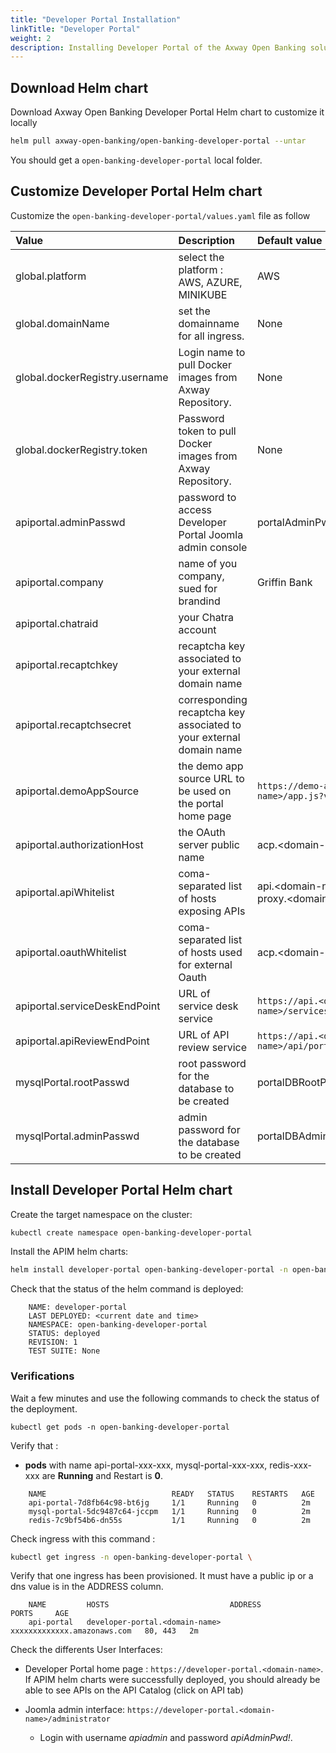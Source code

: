 ```yaml
---
title: "Developer Portal Installation"
linkTitle: "Developer Portal"
weight: 2
description: Installing Developer Portal of the Axway Open Banking solution
---
```



## Download Helm chart

Download Axway Open Banking Developer Portal Helm chart to customize it locally

```bash
helm pull axway-open-banking/open-banking-developer-portal --untar
```

You should get a `open-banking-developer-portal` local folder.

## Customize Developer Portal Helm chart

Customize the `open-banking-developer-portal/values.yaml` file as follow

| Value         | Description                           | Default value  |
|:------------- |:------------------------------------- |:-------------- |
| global.platform | select the platform : AWS, AZURE, MINIKUBE | AWS |
| global.domainName | set the domainname for all ingress. | None |
| global.dockerRegistry.username | Login name to pull Docker images from Axway Repository. | None |
| global.dockerRegistry.token | Password token to pull Docker images from Axway Repository. | None |
| apiportal.adminPasswd | password to access Developer Portal Joomla admin console | portalAdminPwd! |
| apiportal.company | name of you company, sued for brandind | Griffin Bank |
| apiportal.chatraid |  your Chatra account |  |
| apiportal.recaptchkey | recaptcha key associated to your external domain name |  |
| apiportal.recaptchsecret |  corresponding recaptcha key associated to your external domain name |  |
| apiportal.demoAppSource |   the demo app source URL to be used on the portal home page | `https://demo-apps.<domain-name>/app.js?version=1.1` |
| apiportal.authorizationHost |   the OAuth server public name |  acp.\<domain-name> |
| apiportal.apiWhitelist |  coma-separated list of hosts exposing APIs | api.\<domain-name>,mtls-api-proxy.\<domain-name> |
| apiportal.oauthWhitelist |  coma-separated list of hosts used for external Oauth | acp.\<domain-name> |
| apiportal.serviceDeskEndPoint | URL of service desk service  | `https://api.<domain-name>/services/v1/incident`   |
| apiportal.apiReviewEndPoint |   URL of API review service  | `https://api.<domain-name>/api/portal/v1.2/reviewapi` |
| mysqlPortal.rootPasswd | root password for the database to be created | portalDBRootPwd! |
| mysqlPortal.adminPasswd  | admin password for the database to be created | portalDBAdminPwd! |

## Install Developer Portal Helm chart

Create the target namespace on the cluster:

```bash
kubectl create namespace open-banking-developer-portal
```

Install the APIM  helm charts:

```bash
helm install developer-portal open-banking-developer-portal -n open-banking-developer-portal
```

Check that the status of the helm command is deployed:

```
    NAME: developer-portal 
    LAST DEPLOYED: <current date and time>
    NAMESPACE: open-banking-developer-portal 
    STATUS: deployed 
    REVISION: 1 
    TEST SUITE: None
```

### Verifications

Wait a few minutes and use the following commands to check the status of the deployment.

```
kubectl get pods -n open-banking-developer-portal 
```

Verify that :

* **pods** with name api-portal-xxx-xxx, mysql-portal-xxx-xxx, redis-xxx-xxx are **Running** and Restart is **0**.

```
    NAME                            READY   STATUS    RESTARTS   AGE  
    api-portal-7d8fb64c98-bt6jg     1/1     Running   0          2m
    mysql-portal-5dc9487c64-jccpm   1/1     Running   0          2m
    redis-7c9bf54b6-dn55s           1/1     Running   0          2m
```

Check ingress with this command :

```bash
kubectl get ingress -n open-banking-developer-portal \
```

Verify that one ingress has been provisioned. It must have a public ip or a dns value is in the ADDRESS column.

```
    NAME         HOSTS                           ADDRESS                       PORTS     AGE
    api-portal   developer-portal.<domain-name>  xxxxxxxxxxxxx.amazonaws.com   80, 443   2m
```

Check the differents User Interfaces:

* Developer Portal home page  : `https://developer-portal.<domain-name>`. If APIM helm charts were successfully deployed, you should already be able to see APIs on the API Catalog (click on API tab)
* Joomla admin interface: `https://developer-portal.<domain-name>/administrator`

    * Login with username *apiadmin* and password *apiAdminPwd!*.
